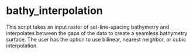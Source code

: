 # bathy_interpolation
This script takes an input raster of set-line-spacing bathymetry and interpolates between the gaps of the data to create a seamless bathymetry surface. The user has the option to use bilinear, nearest neighbor, or cubic interpolation. 
